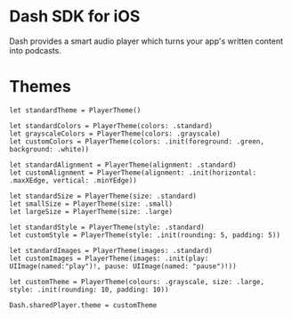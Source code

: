# Dash SDK for iOS

Dash provides a smart audio player which turns your app's written content into podcasts.


# Themes

    let standardTheme = PlayerTheme()

    let standardColors = PlayerTheme(colors: .standard)
    let grayscaleColors = PlayerTheme(colors: .grayscale)
    let customColors = PlayerTheme(colors: .init(foreground: .green, background: .white))

    let standardAlignment = PlayerTheme(alignment: .standard)
    let customAlignment = PlayerTheme(alignment: .init(horizontal: .maxXEdge, vertical: .minYEdge))

    let standardSize = PlayerTheme(size: .standard)
    let smallSize = PlayerTheme(size: .small)
    let largeSize = PlayerTheme(size: .large)

    let standardStyle = PlayerTheme(style: .standard)
    let customStyle = PlayerTheme(style: .init(rounding: 5, padding: 5))

    let standardImages = PlayerTheme(images: .standard)
    let customImages = PlayerTheme(images: .init(play: UIImage(named:"play")!, pause: UIImage(named: "pause")!))

    let customTheme = PlayerTheme(colours: .grayscale, size: .large, style: .init(rounding: 10, padding: 10))

    Dash.sharedPlayer.theme = customTheme
